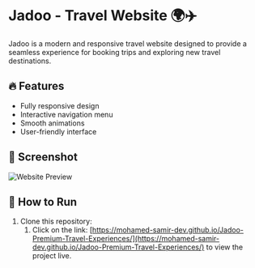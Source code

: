 # Jadoo - Travel Website 🌍✈️

Jadoo is a modern and responsive travel website designed to provide a seamless experience for booking trips and exploring new travel destinations.

## 🔥 Features

- Fully responsive design
- Interactive navigation menu
- Smooth animations
- User-friendly interface

## 📸 Screenshot

![Website Preview](<image/screencapture-mohamed-samir-dev-github-io-Jadoo-Premium-Travel-Experiences-2025-04-02-12_07_16.png>)

## 🚀 How to Run

1. Clone this repository:
   1. Click on the link: [https://mohamed-samir-dev.github.io/Jadoo-Premium-Travel-Experiences/](https://mohamed-samir-dev.github.io/Jadoo-Premium-Travel-Experiences/) to view the project live.
